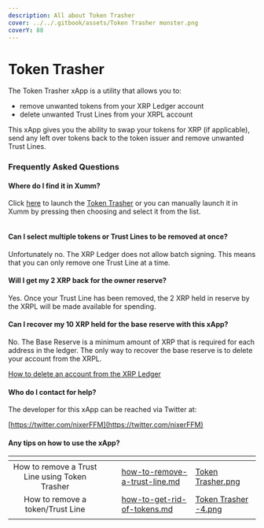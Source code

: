```yaml
---
description: All about Token Trasher
cover: ../../.gitbook/assets/Token Trasher monster.png
coverY: 88
---
```


# Token Trasher

The Token Trasher xApp is a utility that allows you to:

* remove unwanted tokens from your XRP Ledger account
* delete unwanted Trust Lines from your XRPL account

This xApp gives you the ability to swap your tokens for XRP (if applicable), send any left over tokens back to the token issuer and remove unwanted Trust Lines.

### Frequently Asked Questions

#### Where do I find it in Xumm?

Click [here](https://xumm.app/detect/xapp:nixer.tokentrasher) to launch the [Token Trasher](https://xumm.app/detect/xapp:nixer.tokentrasher) or you can manually launch it in Xumm by pressing<img src="../../.gitbook/assets/image (5) (1) (1) (2).png" alt="" data-size="line"> then choosing <img src="../../.gitbook/assets/image (3) (5).png" alt="" data-size="line">and select it from the list.

<figure><img src="../../.gitbook/assets/Token Trasher  (1).png" alt=""><figcaption></figcaption></figure>

#### Can I select multiple tokens or Trust Lines to be removed at once?

Unfortunately no. The XRP Ledger does not allow batch signing. This means that you can only remove one Trust Line at a time.

#### Will I get my 2 XRP back for the owner reserve?

Yes. Once your Trust Line has been removed, the 2 XRP held in reserve by the XRPL will be made available for spending.

#### Can I recover my 10 XRP held for the base reserve with this xApp?

No. The Base Reserve is a minimum amount of XRP that is required for each address in the ledger. The only way to recover the base reserve is to delete your account from the XRPL.

[How to delete an account from the XRP Ledger](../../learning-more-about-xumm/deleting-an-xrpl-account.md)

#### Who do I contact for help?

The developer for this xApp can be reached via Twitter at:

[https://twitter.com/nixerFFM](https://twitter.com/nixerFFM)

#### Any tips on how to use the xApp?

<table data-view="cards"><thead><tr><th align="center"></th><th data-hidden></th><th data-hidden></th><th data-hidden data-card-target data-type="content-ref"></th><th data-hidden data-card-cover data-type="files"></th></tr></thead><tbody><tr><td align="center">How to remove a Trust Line using Token Trasher</td><td></td><td></td><td><a href="token-trasher/how-to-remove-a-trust-line.md">how-to-remove-a-trust-line.md</a></td><td><a href="../../.gitbook/assets/Token Trasher.png">Token Trasher.png</a></td></tr><tr><td align="center">How to remove a token/Trust Line</td><td></td><td></td><td><a href="token-trasher/how-to-get-rid-of-tokens.md">how-to-get-rid-of-tokens.md</a></td><td><a href="../../.gitbook/assets/Token Trasher -4.png">Token Trasher -4.png</a></td></tr><tr><td align="center"></td><td></td><td></td><td></td><td></td></tr></tbody></table>

